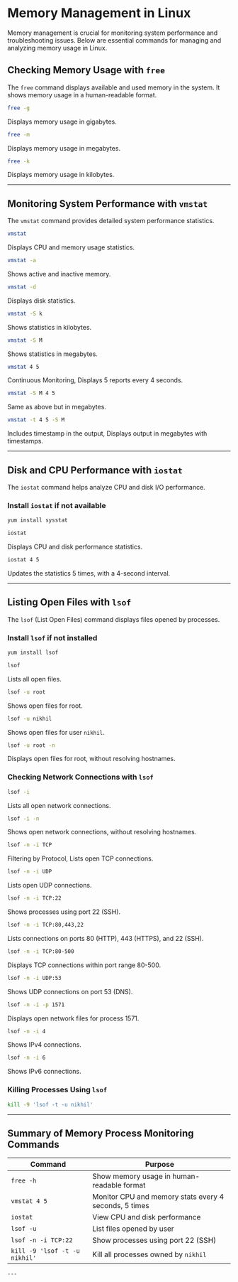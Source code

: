 
# Memory Management in Linux

Memory management is crucial for monitoring system performance and troubleshooting issues. Below are essential commands for managing and analyzing memory usage in Linux.

## Checking Memory Usage with `free`

The `free` command displays available and used memory in the system. It shows memory usage in a human-readable format.

```bash
free -g
```
Displays memory usage in gigabytes.

```bash
free -m
```
Displays memory usage in megabytes.

```bash
free -k
```
Displays memory usage in kilobytes.

---

## Monitoring System Performance with `vmstat`

The `vmstat` command provides detailed system performance statistics.

```bash
vmstat
```
Displays CPU and memory usage statistics.

```bash
vmstat -a
```
Shows active and inactive memory.

```bash
vmstat -d
```
Displays disk statistics.

```bash
vmstat -S k
```
Shows statistics in kilobytes.

```bash
vmstat -S M
```
Shows statistics in megabytes.

```bash
vmstat 4 5
```
Continuous Monitoring, Displays 5 reports every 4 seconds.

```bash
vmstat -S M 4 5
```
Same as above but in megabytes.

```bash
vmstat -t 4 5 -S M
```
Includes timestamp in the output, Displays output in megabytes with timestamps.

---

## Disk and CPU Performance with `iostat`

The `iostat` command helps analyze CPU and disk I/O performance.

### Install `iostat` if not available

```bash
yum install sysstat
```

```bash
iostat
```
Displays CPU and disk performance statistics.

```bash
iostat 4 5
```
Updates the statistics 5 times, with a 4-second interval.

---

## Listing Open Files with `lsof`

The `lsof` (List Open Files) command displays files opened by processes.

### Install `lsof` if not installed

```bash
yum install lsof
```

```bash
lsof
```
Lists all open files.

```bash
lsof -u root
```
Shows open files for root.

```bash
lsof -u nikhil
```
Shows open files for user `nikhil`.

```bash
lsof -u root -n
```
Displays open files for root, without resolving hostnames.

### Checking Network Connections with `lsof`

```bash
lsof -i
```
Lists all open network connections.

```bash
lsof -i -n
```
Shows open network connections, without resolving hostnames.

```bash
lsof -n -i TCP
```
Filtering by Protocol, Lists open TCP connections.

```bash
lsof -n -i UDP
```
Lists open UDP connections.

```bash
lsof -n -i TCP:22
```
Shows processes using port 22 (SSH).

```bash
lsof -n -i TCP:80,443,22
```
Lists connections on ports 80 (HTTP), 443 (HTTPS), and 22 (SSH).

```bash
lsof -n -i TCP:80-500
```
Displays TCP connections within port range 80-500.

```bash
lsof -n -i UDP:53
```
Shows UDP connections on port 53 (DNS).

```bash
lsof -n -i -p 1571
```
Displays open network files for process 1571.

```bash
lsof -n -i 4
```
Shows IPv4 connections.

```bash
lsof -n -i 6
```
Shows IPv6 connections.

### Killing Processes Using `lsof`

```bash
kill -9 'lsof -t -u nikhil'
```

---

## Summary of Memory Process Monitoring Commands

| Command | Purpose |
| ------- | ------- |
| `free -h` | Show memory usage in human-readable format |
| `vmstat 4 5` | Monitor CPU and memory stats every 4 seconds, 5 times |
| `iostat` | View CPU and disk performance |
| `lsof -u` | List files opened by user |
| `lsof -n -i TCP:22` | Show processes using port 22 (SSH) |
| `kill -9 'lsof -t -u nikhil'` | Kill all processes owned by `nikhil` |
```
---
